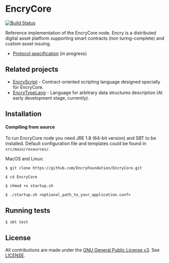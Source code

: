 # EncryCore

[![Build Status](https://travis-ci.org/EncryFoundation/EncryCore.svg?branch=master)](https://travis-ci.org/EncryFoundation/EncryCore)

Reference implementation of the EncryCore node. Encry is a distributed digital asset platform supporting smart contracts (non turing-complete)
and custom asset issuing.

* [Protocol specification](https://github.com/EncryFoundation/EncryCore/blob/master/docs/design/ProtocolSpec.md) (in progress)

## Related projects

* [EncryScript](https://github.com/EncryFoundation/EncryScript) - Contract-oriented scripting language designed specially for EncryCore.
* [EncryTypeLang](https://github.com/EncryFoundation/EncryTypeLang) - Language for arbitrary data structures description (At early development stage, currently).

## Installation

#### Compiling from source
To run EncryCore node you need JRE 1.8 (64-bit version) and SBT to be installed. 
Default configuration file and templates could be found in `src/main/resources/`.

MacOS and Linux:

`$ git clone https://github.com/EncryFoundation/EncryCore.git`

`$ cd EncryCore`

`$ chmod +x startup.sh`

`$ ./startup.sh <optional_path_to_your_application.conf>`
    
## Running tests

`$ sbt test`

## License

All contributions are made under the [GNU General Public License v3](https://www.gnu.org/licenses/gpl-3.0.en.html). See [LICENSE](LICENSE).